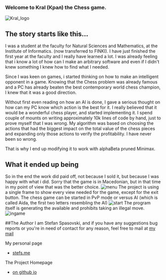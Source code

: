 ### Welcome to Kral (Крал) the Chess game.
![Kral_logo](https://dl.dropboxusercontent.com/u/17963330/kral_images/logo.png)
## The story starts like this...
I was a student at the faculty for Natural Sciences and Mathematics, at the Institute of Informatics. (now transferred to FINKI). I have just finished the first year at the faculty and I really have learned a lot. I was already feeling that i know a lot of how can I make an arbitrary software and even if I didn't knew something I knew how to find what I needed.

Since I was keen on games, i started thinking on how to make an intelligent opponent in a game. Knowing that the Chess problem was already famous and a PC has already beaten the best contemporary world chess champion, I knew that it was a good direction.

Without first even reading on how an AI is done, I gave a serious thought on how can my PC know which action is the best for it. I really believed that it would be a wonderful chess player, and started implementing it. I spend couple of mounts on writing approximately 10k lines of code by hand, just to prove myself that I was wrong. My algorithm was based on choosing the actions that had the biggest impact on the total value of the chess pieces and expanding only those actions to verify the profitability. I have never been so wrong.

That is why I end up modifying it to work with alphaBeta pruned Minimax.
## What it ended up being
So in the end the work did paid off, not because I sold it, but because I was happy with what i did.
Sorry that the game is in Macedonian, but in that time in my point of view that was the better choice.
![menu](https://dl.dropboxusercontent.com/u/17963330/kral_images/meni.jpg)
The project is using a single frame to show every view needed for the game, except for the exit button.
The chess game can be started in PvP mode or versus AI (which is called Aida, the first two letters resembling the AI)
![start](https://dl.dropboxusercontent.com/u/17963330/kral_images/nova.jpg)
The program itself is generating the available and prohibits taking an illegal move.
![ingame](https://dl.dropboxusercontent.com/u/17963330/kral_images/igra.jpg)

##The Author
I am Stefan Spasovski, and if you have any suggestions bug reports or you're in need of contact for any reason, feel free to mail at [my mail](mailto:me@stefs.me)

My personal page
* [stefs.me](http://stefs.me)


The Project Homepage
* [on github io](http://stefan-s.github.io/Kral/)
